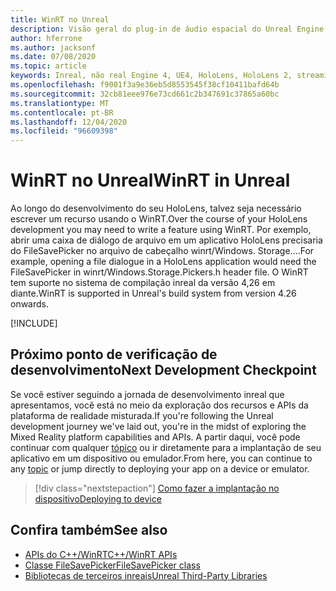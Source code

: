 ```yaml
---
title: WinRT no Unreal
description: Visão geral do plug-in de áudio espacial do Unreal Engine.
author: hferrone
ms.author: jacksonf
ms.date: 07/08/2020
ms.topic: article
keywords: Inreal, não real Engine 4, UE4, HoloLens, HoloLens 2, streaming, comunicação remota, realidade mista, desenvolvimento, introdução, recursos, novo projeto, emulador, documentação, guias, recursos, hologramas, desenvolvimento de jogos, headset de realidade misturada, headset de realidade mista do Windows, headset de realidade virtual, WinRT, DLL
ms.openlocfilehash: f9001f3a9e36eb5d8553545f38cf10411bafd64b
ms.sourcegitcommit: 32cb81eee976e73cd661c2b347691c37865a60bc
ms.translationtype: MT
ms.contentlocale: pt-BR
ms.lasthandoff: 12/04/2020
ms.locfileid: "96609398"
---
```

# <a name="winrt-in-unreal"></a><span data-ttu-id="4bc36-104">WinRT no Unreal</span><span class="sxs-lookup"><span data-stu-id="4bc36-104">WinRT in Unreal</span></span>

<span data-ttu-id="4bc36-105">Ao longo do desenvolvimento do seu HoloLens, talvez seja necessário escrever um recurso usando o WinRT.</span><span class="sxs-lookup"><span data-stu-id="4bc36-105">Over the course of your HoloLens development you may need to write a feature using WinRT.</span></span> <span data-ttu-id="4bc36-106">Por exemplo, abrir uma caixa de diálogo de arquivo em um aplicativo HoloLens precisaria do FileSavePicker no arquivo de cabeçalho winrt/Windows. Storage....</span><span class="sxs-lookup"><span data-stu-id="4bc36-106">For example, opening a file dialogue in a HoloLens application would need the FileSavePicker in winrt/Windows.Storage.Pickers.h header file.</span></span> <span data-ttu-id="4bc36-107">O WinRT tem suporte no sistema de compilação inreal da versão 4,26 em diante.</span><span class="sxs-lookup"><span data-stu-id="4bc36-107">WinRT is supported in Unreal's build system from version 4.26 onwards.</span></span>

[!INCLUDE[](includes/tabs-winRT.md)]

## <a name="next-development-checkpoint"></a><span data-ttu-id="4bc36-108">Próximo ponto de verificação de desenvolvimento</span><span class="sxs-lookup"><span data-stu-id="4bc36-108">Next Development Checkpoint</span></span>

<span data-ttu-id="4bc36-109">Se você estiver seguindo a jornada de desenvolvimento inreal que apresentamos, você está no meio da exploração dos recursos e APIs da plataforma de realidade misturada.</span><span class="sxs-lookup"><span data-stu-id="4bc36-109">If you're following the Unreal development journey we've laid out, you're in the midst of exploring the Mixed Reality platform capabilities and APIs.</span></span> <span data-ttu-id="4bc36-110">A partir daqui, você pode continuar com qualquer [tópico](unreal-development-overview.md#3-platform-capabilities-and-apis) ou ir diretamente para a implantação de seu aplicativo em um dispositivo ou emulador.</span><span class="sxs-lookup"><span data-stu-id="4bc36-110">From here, you can continue to any [topic](unreal-development-overview.md#3-platform-capabilities-and-apis) or jump directly to deploying your app on a device or emulator.</span></span>

> [!div class="nextstepaction"]
> [<span data-ttu-id="4bc36-111">Como fazer a implantação no dispositivo</span><span class="sxs-lookup"><span data-stu-id="4bc36-111">Deploying to device</span></span>](unreal-deploying.md)

## <a name="see-also"></a><span data-ttu-id="4bc36-112">Confira também</span><span class="sxs-lookup"><span data-stu-id="4bc36-112">See also</span></span>
* [<span data-ttu-id="4bc36-113">APIs do C++/WinRT</span><span class="sxs-lookup"><span data-stu-id="4bc36-113">C++/WinRT APIs</span></span>](https://docs.microsoft.com/windows/uwp/cpp-and-winrt-apis/)
* [<span data-ttu-id="4bc36-114">Classe FileSavePicker</span><span class="sxs-lookup"><span data-stu-id="4bc36-114">FileSavePicker class</span></span>](https://docs.microsoft.com/uwp/api/Windows.Storage.Pickers.FileSavePicker) 
* [<span data-ttu-id="4bc36-115">Bibliotecas de terceiros inreais</span><span class="sxs-lookup"><span data-stu-id="4bc36-115">Unreal Third-Party Libraries</span></span>](https://docs.unrealengine.com/Programming/BuildTools/UnrealBuildTool/ThirdPartyLibraries/index.html) 
